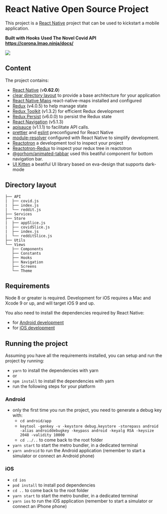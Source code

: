 

# React Native Open Source Project

This project is a [React Native](https://facebook.github.io/react-native/) project that can be used to kickstart a mobile application.

**Built with Hooks**
**Used The Novel Covid API https://corona.lmao.ninja/docs/**

![](covidiot.gif)

## Content

The project contains:

- [React Native](https://facebook.github.io/react-native/) (v**0.62.0**)
- [clear directory layout](#directory-layout) to provide a base architecture for your application
- [React Native Maps](https://github.com/react-native-community/react-native-maps) react-native-maps installed and configured
- [Redux](https://redux.js.org/) (v4.0.5) to help manage state
- [Redux Toolkit](https://redux.js.org/) (v1.3.2) for efficient Redux development
- [Redux Persist](https://github.com/rt2zz/redux-persist) (v6.0.0) to persist the Redux state
- [React Navigation](https://reactnavigation.org/) (v5.1.3)
- [apisauce](https://github.com/infinitered/apisauce) (v1.1.1) to facilitate API calls.
- [prettier](https://prettier.io/) and [eslint](https://eslint.org/) preconfigured for React Native
- [module-resolver](https://github.com/tleunen/babel-plugin-module-resolver) configured with React Native to simplify development.
- [Reactotron](https://github.com/infinitered/reactotron) a development tool to inspect your project
- [Reactotron-Redux](https://github.com/infinitered/reactotron-redux) to inspect your redux tree in reactotron
- [@gorhom/animated-tabbar](https://github.com/gorhom/react-native-animated-tabbar#readme) used this beatiful component for bottom navigation bar.
- [UI Kitten](https://akveo.github.io/react-native-ui-kitten/) a beatiful UI library based on eva-design that supports dark-mode

## Directory layout
```
├── API
|  ├── covid.js
|  ├── index.js
|  └── reddit.js
├── Services
├── Store
|  ├── appSlice.js
|  ├── covidSlice.js
|  ├── index.js
|  └── redditSlice.js
├── Utils
└── Views
   ├── Components
   ├── Constants
   ├── Hooks
   ├── Navigation
   ├── Screens
   └── Theme
```

## Requirements

Node 8 or greater is required. Development for iOS requires a Mac and Xcode 9 or up, and will target iOS 9 and up.

You also need to install the dependencies required by React Native:

- for [Android development](https://facebook.github.io/react-native/docs/getting-started.html#installing-dependencies-3)
- for [iOS development](https://facebook.github.io/react-native/docs/getting-started.html#installing-dependencies)

## Running the project

Assuming you have all the requirements installed, you can setup and run the project by running:

- `yarn` to install the dependencies with yarn
- or
- `npm install` to install the dependencies with yarn
- run the following steps for your platform

### Android

- only the first time you run the project, you need to generate a debug key with:
  - `cd android/app`
  - `keytool -genkey -v -keystore debug.keystore -storepass android -alias androiddebugkey -keypass android -keyalg RSA -keysize 2048 -validity 10000`
  - `cd ../..` to come back to the root folder
- `yarn start` to start the metro bundler, in a dedicated terminal
- `yarn android` to run the Android application (remember to start a simulator or connect an Android phone)

### iOS

- `cd ios`
- `pod install` to install pod dependencies
- `cd ..` to come back to the root folder
- `yarn start` to start the metro bundler, in a dedicated terminal
- `yarn ios` to run the iOS application (remember to start a simulator or connect an iPhone phone)

